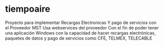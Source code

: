 # tiempoaire
Proyecto para implementar Recargas Electronicas Y pago de servicios con el Proveedor MST
Usa webservices del proveedor 
Con el fin de poder tener una aplicación Windows con la capacidad de hacer recargas electrónicas, paquetes de datos y pago de 
servicios como CFE, TELMEX, TELECABLE

